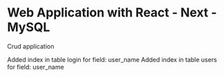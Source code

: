 # Web Application with React - Next - MySQL
 Crud application


Added index in table login for field: user_name
Added index in table users for field: user_name